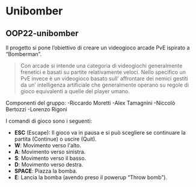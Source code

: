 # Unibomber
## OOP22-unibomber

Il progetto si pone l’obiettivo di creare un videogioco arcade PvE ispirato a “Bomberman”.

>Con arcade si intende una categoria di videogiochi generalmente frenetici e basati su partite relativamente veloci. Nello specifico un PvE invece è un videogioco basato sull’ affrontare dei nemici gestiti da un’ intelligenza artificiale che generalmente operano su regole di gioco equivalenti a quelle del player umano.

Componenti del gruppo:
-Riccardo Moretti
-Alex Tamagnini
-Niccolò Bertozzi
-Lorenzo Rigoni

I comandi di gioco sono i seguenti:
- **ESC** (Escape): Il gioco va in pausa e si può scegliere se continuare la partita (Continue) o uscire (Quit).
- **W**: Movimento verso l'alto.
- **A**: Movimento verso sinistra.
- **S**: Movimento verso il basso.
- **D**: Movimento verso destra.
- **SPACE**: Piazza la bomba.
- **E**: Lancia la bomba (avendo preso il powerup “Throw bomb”).